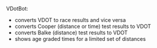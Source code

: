 VDotBot:
- converts VDOT to race results and vice versa
- converts Cooper (distance or time) test results to VDOT 
- converts Balke (distance) test results to VDOT
- shows age graded times for a limited set of distances
